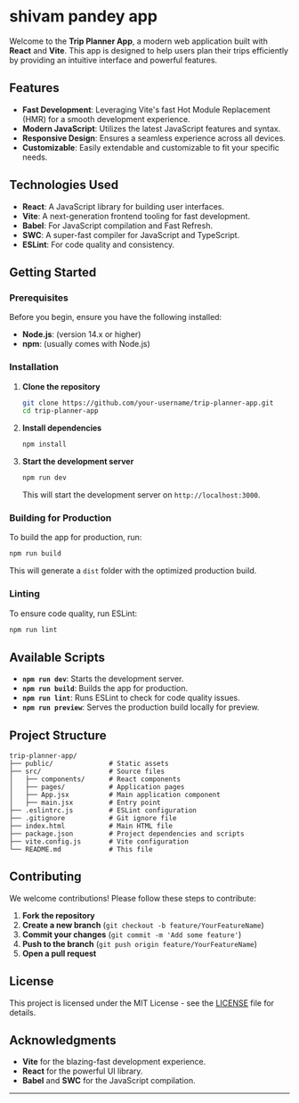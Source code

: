 # shivam pandey app

Welcome to the **Trip Planner App**, a modern web application built with **React** and **Vite**. This app is designed to help users plan their trips efficiently by providing an intuitive interface and powerful features.

## Features

- **Fast Development**: Leveraging Vite's fast Hot Module Replacement (HMR) for a smooth development experience.
- **Modern JavaScript**: Utilizes the latest JavaScript features and syntax.
- **Responsive Design**: Ensures a seamless experience across all devices.
- **Customizable**: Easily extendable and customizable to fit your specific needs.

## Technologies Used

- **React**: A JavaScript library for building user interfaces.
- **Vite**: A next-generation frontend tooling for fast development.
- **Babel**: For JavaScript compilation and Fast Refresh.
- **SWC**: A super-fast compiler for JavaScript and TypeScript.
- **ESLint**: For code quality and consistency.

## Getting Started

### Prerequisites

Before you begin, ensure you have the following installed:

- **Node.js**: (version 14.x or higher)
- **npm**: (usually comes with Node.js)

### Installation

1. **Clone the repository**

   ```bash
   git clone https://github.com/your-username/trip-planner-app.git
   cd trip-planner-app
   ```

2. **Install dependencies**

   ```bash
   npm install
   ```

3. **Start the development server**

   ```bash
   npm run dev
   ```

   This will start the development server on `http://localhost:3000`.

### Building for Production

To build the app for production, run:

```bash
npm run build
```

This will generate a `dist` folder with the optimized production build.

### Linting

To ensure code quality, run ESLint:

```bash
npm run lint
```

## Available Scripts

- **`npm run dev`**: Starts the development server.
- **`npm run build`**: Builds the app for production.
- **`npm run lint`**: Runs ESLint to check for code quality issues.
- **`npm run preview`**: Serves the production build locally for preview.

## Project Structure

```
trip-planner-app/
├── public/              # Static assets
├── src/                 # Source files
│   ├── components/      # React components
│   ├── pages/           # Application pages
│   ├── App.jsx          # Main application component
│   ├── main.jsx         # Entry point
├── .eslintrc.js         # ESLint configuration
├── .gitignore           # Git ignore file
├── index.html           # Main HTML file
├── package.json         # Project dependencies and scripts
├── vite.config.js       # Vite configuration
└── README.md            # This file
```

## Contributing

We welcome contributions! Please follow these steps to contribute:

1. **Fork the repository**
2. **Create a new branch** (`git checkout -b feature/YourFeatureName`)
3. **Commit your changes** (`git commit -m 'Add some feature'`)
4. **Push to the branch** (`git push origin feature/YourFeatureName`)
5. **Open a pull request**

## License

This project is licensed under the MIT License - see the [LICENSE](LICENSE) file for details.

## Acknowledgments

- **Vite** for the blazing-fast development experience.
- **React** for the powerful UI library.
- **Babel** and **SWC** for the JavaScript compilation.

---
